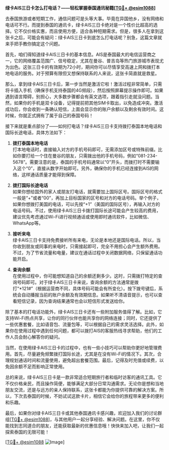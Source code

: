 **绿卡AIS三日卡怎么打电话？——轻松掌握泰国通讯秘籍[[TG💪+ @esim1088](https://t.me/s/esim1088)]**

去泰国旅游或者短期工作，通信问题可是头等大事。毕竟在异国他乡，没有网络和电话可不行。而提到泰国的通讯卡，绿卡AIS三日卡绝对是一个性价比超高的选择。它不仅价格实惠，而且使用方便，适合各种短期需求。但是，很多人在拿到这张卡之后，可能会有疑问：绿卡AIS三日卡到底怎么打电话呢？别急，这篇文章就来手把手教你搞定这个问题。

首先，咱们得知道绿卡AIS三日卡的基本信息。AIS是泰国最大的电信运营商之一，它的网络覆盖范围广、信号稳定，尤其在曼谷、普吉岛等热门旅游城市表现尤为出色。这张三日卡的有效期为72小时，期间你可以尽情享受高速上网和拨打本地电话的服务。对于预算有限但又想保持联系的人来说，这张卡简直就是救星。

那么，拿到绿卡AIS三日卡后，第一步当然是激活它啦！激活过程非常简单，只需将卡插入手机（确保手机支持泰国的4G频段），然后按照屏幕提示操作即可。如果遇到语言障碍，别担心，大多数步骤都会有英文选项，跟着指引走就没问题。当然，如果你的手机是双卡设备，记得提前把其他SIM卡取出，以免造成冲突。激活成功后，你会收到一条确认短信，上面会显示你的账户余额以及剩余有效时间。这时候，你就正式拥有了属于自己的泰国号码！

接下来就是重点部分了——如何打电话？绿卡AIS三日卡支持拨打泰国本地电话和国际长途电话，具体方法如下：

1. **拨打泰国本地电话**  
   打本地电话时，直接输入对方的手机号码即可，无需添加区号或特殊前缀。比如你要打给一个住在曼谷的朋友，只需拨出他的手机号码，例如“081-234-5678”。需要注意的是，泰国的手机号码通常以“0”开头，而拨打时不需要输入这个“0”，直接从数字开始即可。另外，确保你的手机已经连接到AIS的网络，这样通话质量才能得到保障。

2. **拨打国际长途电话**  
   如果你想给国外的家人或朋友打电话，就需要加上国际区号。国际区号的格式一般是“+”或者“00”，再加上目标国家的区号和对方的电话号码。举个例子，如果你想拨打美国的电话，可以先按“+1”（美国的国际区号），再输入对方的电话号码。不过，使用绿卡AIS三日卡拨打国际长途可能会产生较高的费用，建议优先考虑通过Wi-Fi进行视频通话或使用即时通讯软件，比如微信、WhatsApp等。

3. **接听来电**  
   绿卡AIS三日卡支持免费接听所有来电，无论是本地还是国际电话。所以，当你收到朋友或同事的来电时，只需接起即可，完全不用担心会产生额外费用。不过，为了节省流量和电量，建议在通话过程中关闭数据网络，只保留通话功能开启。

4. **查询余额**  
   在使用过程中，你可能想知道自己的余额还剩多少。这时，只需拨打特定的查询号码即可。对于绿卡AIS三日卡来说，查询余额的方法通常是拨打“*121#”（根据运营商不同，具体号码可能会有所变化）。按下拨号键后，系统会自动播报当前的账户余额及有效期信息。如果听不清语音提示，也可以查看短信记录，因为查询结果通常也会以短信形式发送给你。

除了基本的打电话功能外，绿卡AIS三日卡还有一些附加服务值得了解。比如，它支持Wi-Fi热点共享，让你的同行伙伴也能共享你的网络连接；同时，它还提供了一些优惠套餐，比如语音包、流量包等，可以根据自己的需求灵活选择。此外，如果你在使用过程中遇到任何问题，都可以拨打AIS的客服热线寻求帮助，他们的工作人员会耐心解答你的疑问。

当然，在使用绿卡AIS三日卡的过程中，也有一些小技巧可以帮助你更好地管理费用。首先，尽量避免频繁拨打国际长途，尤其是在没有Wi-Fi的情况下。其次，合理规划通话时间和流量使用，避免超出套餐范围。最后，记得及时充值或续费，以免因余额不足而影响正常使用。

总的来说，绿卡AIS三日卡是一款非常适合短期旅行者和临时访客的通讯工具。它不仅价格亲民，而且操作简便，能够满足大部分日常沟通需求。无论你是想和当地朋友交流，还是与远方的亲人保持联系，这张卡都能为你提供可靠的解决方案。所以，下次去泰国的时候，不妨试试这款卡片，相信它会给你的旅程带来更多的便利和乐趣。

最后，如果你对绿卡AIS三日卡或其他泰国通讯卡感兴趣，欢迎加入我们的讨论群组[[TG💪+ @esim1088](https://t.me/s/esim1088)]，与其他用户一起分享经验、解决问题。在这里，你不仅能找到志同道合的朋友，还能获取最新的优惠信息哦！快快来加入吧，让我们一起探索泰国的无限可能！

[[TG💪+ @esim1088](https://t.me/s/esim1088) ![Image](https://i.postimg.cc/4NQfJmqS/Snipaste-2025-05-13-00-14-12.png)]